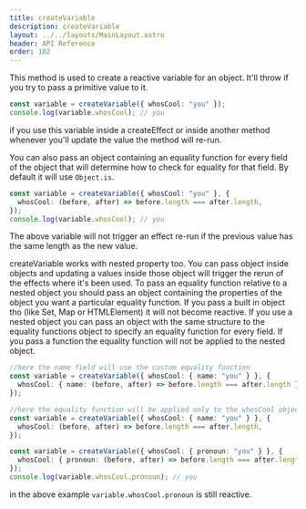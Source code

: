 ```yaml
---
title: createVariable
description: createVariable
layout: ../../layouts/MainLayout.astro
header: API Reference
order: 102
---
```



This method is used to create a reactive variable for an object. It'll throw if
you try to pass a primitive value to it.

```typescript
const variable = createVariable({ whosCool: "you" });
console.log(variable.whosCool); // you
```

if you use this variable inside a createEffect or inside another method whenever
you'll update the value the method will re-run.

You can also pass an object containing an equality function for every field of
the object that will determine how to check for equality for that field. By
default it will use `Object.is`.

```typescript
const variable = createVariable({ whosCool: "you" }, {
  whosCool: (before, after) => before.length === after.length,
});
console.log(variable.whosCool); // you
```

The above variable will not trigger an effect re-run if the previous value has
the same length as the new value.

createVariable works with nested property too. You can pass object inside
objects and updating a values inside those object will trigger the rerun of the
effects where it's been used. To pass an equality function relative to a nested
object you should pass an object containing the properties of the object you
want a particular equality function. If you pass a built in object tho (like
Set, Map or HTMLElement) it will not become reactive. If you use a nested object
you can pass an object with the same structure to the equality functions object
to specify an equality function for every field. If you pass a function the
equality function will not be applied to the nested object.

```typescript
//here the name field will use the custom equality function
const variable = createVariable({ whosCool: { name: "you" } }, {
  whosCool: { name: (before, after) => before.length === after.length },
});

//here the equality function will be applied only to the whosCool object
const variable = createVariable({ whosCool: { name: "you" } }, {
  whosCool: (before, after) => before.length === after.length,
});
```

```typescript
const variable = createVariable({ whosCool: { pronoun: "you" } }, {
  whosCool: { pronoun: (before, after) => before.length === after.length },
});
console.log(variable.whosCool.pronoun); // you
```

in the above example `variable.whosCool.pronoun` is still reactive.


